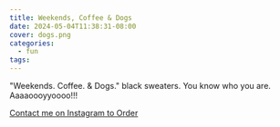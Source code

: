 ```yaml
---
title: Weekends, Coffee & Dogs
date: 2024-05-04T11:38:31-08:00
cover: dogs.png
categories:
  - fun
tags:
---
```


"Weekends. Coffee. & Dogs." black sweaters. You know who you are.  Aaaaoooyyoooo!!!
<!--more-->


[Contact me on Instagram to Order](https://www.instagram.com/p/C6ksqqHrI3O/)

